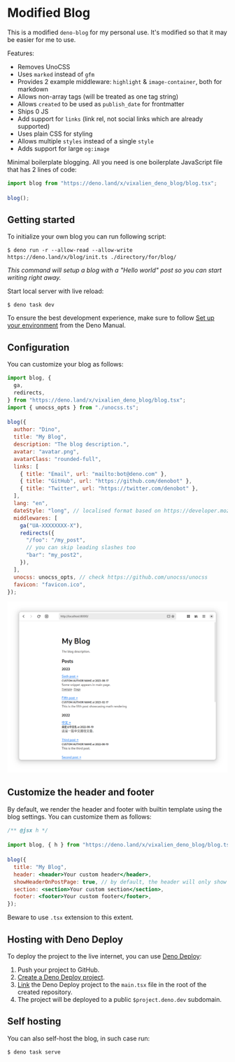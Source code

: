 # Modified Blog

This is a modified `deno-blog` for my personal use. It's modified so that it may
be easier for me to use.

Features:

- Removes UnoCSS
- Uses `marked` instead of `gfm`
- Provides 2 example middleware: `highlight` & `image-container`, both for
  markdown
- Allows non-array tags (will be treated as one tag string)
- Allows `created` to be used as `publish_date` for frontmatter
- Ships 0 JS
- Add support for `links` (link rel, not social links which are already
  supported)
- Uses plain CSS for styling
- Allows multiple `styles` instead of a single `style`
- Adds support for large `og:image`

Minimal boilerplate blogging. All you need is one boilerplate JavaScript file
that has 2 lines of code:

```js
import blog from "https://deno.land/x/vixalien_deno_blog/blog.tsx";

blog();
```

## Getting started

To initialize your own blog you can run following script:

```shellsession
$ deno run -r --allow-read --allow-write https://deno.land/x/blog/init.ts ./directory/for/blog/
```

_This command will setup a blog with a "Hello world" post so you can start
writing right away._

Start local server with live reload:

```shellsession
$ deno task dev
```

To ensure the best development experience, make sure to follow
[Set up your environment](https://deno.land/manual/getting_started/setup_your_environment)
from the Deno Manual.

## Configuration

You can customize your blog as follows:

```js
import blog, {
  ga,
  redirects,
} from "https://deno.land/x/vixalien_deno_blog/blog.tsx";
import { unocss_opts } from "./unocss.ts";

blog({
  author: "Dino",
  title: "My Blog",
  description: "The blog description.",
  avatar: "avatar.png",
  avatarClass: "rounded-full",
  links: [
    { title: "Email", url: "mailto:bot@deno.com" },
    { title: "GitHub", url: "https://github.com/denobot" },
    { title: "Twitter", url: "https://twitter.com/denobot" },
  ],
  lang: "en",
  dateStyle: "long", // localised format based on https://developer.mozilla.org/en-US/docs/Web/JavaScript/Reference/Global_Objects/Intl/DateTimeFormat
  middlewares: [
    ga("UA-XXXXXXXX-X"),
    redirects({
      "/foo": "/my_post",
      // you can skip leading slashes too
      "bar": "my_post2",
    }),
  ],
  unocss: unocss_opts, // check https://github.com/unocss/unocss
  favicon: "favicon.ico",
});
```

![Preview](./.github/preview.png)

## Customize the header and footer

By default, we render the header and footer with builtin template using the blog
settings. You can customize them as follows:

```jsx
/** @jsx h */

import blog, { h } from "https://deno.land/x/vixalien_deno_blog/blog.tsx";

blog({
  title: "My Blog",
  header: <header>Your custom header</header>,
  showHeaderOnPostPage: true, // by default, the header will only show on home, set showHeaderOnPostPage to true to make it show on each post page
  section: <section>Your custom section</section>,
  footer: <footer>Your custom footer</footer>,
});
```

Beware to use `.tsx` extension to this extent.

## Hosting with Deno Deploy

To deploy the project to the live internet, you can use
[Deno Deploy](https://deno.com/deploy):

1. Push your project to GitHub.
2. [Create a Deno Deploy project](https://dash.deno.com/new).
3. [Link](https://deno.com/deploy/docs/projects#enabling) the Deno Deploy
   project to the `main.tsx` file in the root of the created repository.
4. The project will be deployed to a public `$project.deno.dev` subdomain.

## Self hosting

You can also self-host the blog, in such case run:

```shellsession
$ deno task serve
```

